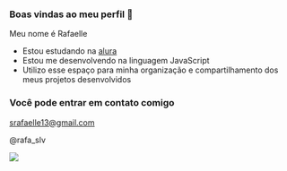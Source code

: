 ### Boas vindas ao meu perfil 💙

Meu nome é Rafaelle

- Estou estudando na [alura](https://www.alura.com.br)
- Estou me desenvolvendo na linguagem JavaScript
- Utilizo esse espaço para minha organização e compartilhamento dos meus projetos desenvolvidos

### Você pode entrar em contato comigo

srafaelle13@gmail.com

@rafa_slv

![](https://tenor.com/btF9G.gif)
